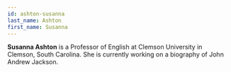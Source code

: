 ```yaml
---
id: ashton-susanna
last_name: Ashton
first_name: Susanna
---
```

**Susanna Ashton** is a Professor of English at Clemson University in Clemson, South Carolina. She is currently working on a biography of John Andrew Jackson.
